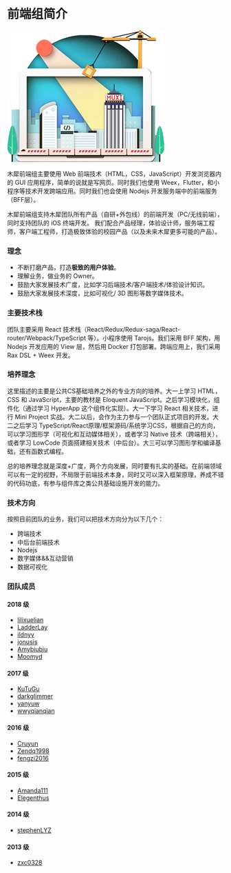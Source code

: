 # 前端组简介


![An image](./frontend.png)

木犀前端组主要使用 Web 前端技术（HTML，CSS，JavaScript）开发浏览器内的 GUI 应用程序，简单的说就是写网页。同时我们也使用 Weex，Flutter，和小程序等技术开发跨端应用。同时我们也会使用 Nodejs 开发服务端中的前端服务（BFF层）。

木犀前端组支持木犀团队所有产品（自研+外包线）的前端开发（PC/无线前端），同时支持团队的 iOS 终端开发。
我们配合产品经理，体验设计师，服务端工程师，客户端工程师，打造极致体验的校园产品（以及未来木犀更多可能的产品）。

### 理念

+ 不断打磨产品，打造**极致的用户体验**。
+ 理解业务，做业务的 Owner。
+ 鼓励大家发展技术广度，比如学习后端技术/客户端技术/体验设计知识。
+ 鼓励大家发展技术深度，比如可视化/ 3D 图形等数字媒体技术。


### 主要技术栈

团队主要采用 React 技术栈（React/Redux/Redux-saga/React-router/Webpack/TypeScript 等）。小程序使用 Tarojs。我们采用 BFF 架构，用 Nodejs 开发应用的 View 层，然后用 Docker 打包部署。跨端应用上，我们采用 Rax DSL + Weex 开发。

### 培养理念

这里描述的主要是公共CS基础培养之外的专业方向的培养。大一上学习 HTML，CSS 和 JavaScript，主要的教材是 Eloquent JavaScript。之后学习模块化，组件化（通过学习 HyperApp 这个组件化实现）。大一下学习 React 相关技术，进行 Mini Project 实战。大二以后，会作为主力参与一个团队正式项目的开发。大二之后学习 TypeScript/React原理/框架源码/系统学习CSS，根据自己的方向，可以学习图形学（可视化和互动媒体相关），或者学习 Native 技术（跨端相关），或者学习 LowCode 页面搭建相关技术（中后台）。大三可以学习图形学和编译基础，还有函数式编程。

总的培养理念就是深度+广度，两个方向发展，同时要有扎实的基础。在前端领域可以有一定的视野，不局限于前端技术本身，同时又可以深入框架原理，养成不错的代码功底，有参与组件库之类公共基础设施开发的能力。


### 技术方向

按照目前团队的业务，我们可以把技术方向分为以下几个：

+ 跨端技术
+ 中后台前端技术
+ Nodejs
+ 数字媒体&&互动营销
+ 数据可视化



### 团队成员

#### 2018 级

+ [lilixuelian](https://github.com/lilixuelian)
+ [LadderLay](https://github.com/LadderLay)
+ [ildnyy](https://github.com/ildnyy)
+ [jonusis](https://github.com/jonusis)
+ [Amybiubiu](https://github.com/Amybiubiu)
+ [Moomyd](https://github.com/Moomyd)


#### 2017 级

+ [KuTuGu](https://github.com/KuTuGu)
+ [darkglimmer](https://github.com/darkglimmer)
+ [yanyuw](https://github.com/yanyuw)
+ [wwyqianqian](https://github.com/wwyqianqian)

#### 2016 级

+ [Cruyun](https://github.com/Cruyun)
+ [Zendq1998](https://github.com/Zendq1998)
+ [fengzi2016](https://github.com/fengzi2016)

#### 2015 级

+ [Amanda111](https://github.com/Amanda111)
+ [Elegenthus](https://github.com/Elegenthus)


#### 2014 级

+ [stephenLYZ](https://github.com/stephenLYZ)

#### 2013 级

+ [zxc0328](https://github.com/zxc0328)


